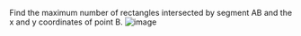 Find the maximum number of rectangles intersected by segment AB and the x and y coordinates of point B.
![image](rect_pict.jpg?raw=true "Image")
